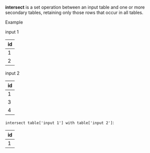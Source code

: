 **intersect** is a set operation between an input table and one or more secondary tables, retaining only those rows that occur in all tables.

Example

input 1

| id  |
| --- |
| 1   |
| 2   |

input 2

| id  |
| --- |
| 1   |
| 3   |
| 4   |

`intersect table['input 1'] with table['input 2']`:

| id  |
| --- |
| 1   |
